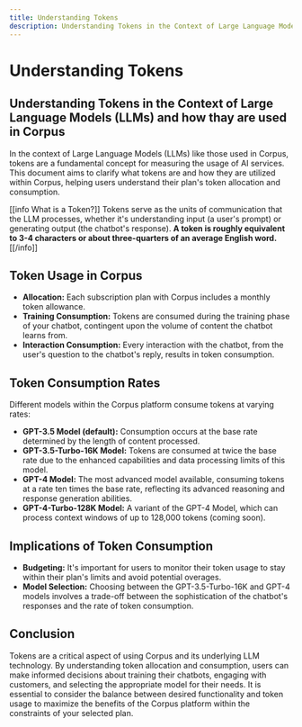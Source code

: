 ```yaml
---
title: Understanding Tokens
description: Understanding Tokens in the Context of Large Language Models (LLMs) and how thay are used in Corpus
---
```


# Understanding Tokens
## Understanding Tokens in the Context of Large Language Models (LLMs) and how thay are used in Corpus

In the context of Large Language Models (LLMs) like those used in Corpus, tokens are a fundamental concept for measuring the usage of AI services. This document aims to clarify what tokens are and how they are utilized within Corpus, helping users understand their plan's token allocation and consumption.

[[info What is a Token?]]
Tokens serve as the units of communication that the LLM processes, whether it's understanding input (a user's prompt) or generating output (the chatbot's response). **A token is roughly equivalent to 3-4 characters or about three-quarters of an average English word.**
[[/info]]

## Token Usage in Corpus

- **Allocation:** Each subscription plan with Corpus includes a monthly token allowance.
- **Training Consumption:** Tokens are consumed during the training phase of your chatbot, contingent upon the volume of content the chatbot learns from.
- **Interaction Consumption:** Every interaction with the chatbot, from the user's question to the chatbot's reply, results in token consumption.

## Token Consumption Rates

Different models within the Corpus platform consume tokens at varying rates:

- **GPT-3.5 Model (default):** Consumption occurs at the base rate determined by the length of content processed.
- **GPT-3.5-Turbo-16K Model:** Tokens are consumed at twice the base rate due to the enhanced capabilities and data processing limits of this model.
- **GPT-4 Model:** The most advanced model available, consuming tokens at a rate ten times the base rate, reflecting its advanced reasoning and response generation abilities.
- **GPT-4-Turbo-128K Model:** A variant of the GPT-4 Model, which can process context windows of up to 128,000 tokens (coming soon).

## Implications of Token Consumption

- **Budgeting:** It's important for users to monitor their token usage to stay within their plan's limits and avoid potential overages.
- **Model Selection:** Choosing between the GPT-3.5-Turbo-16K and GPT-4 models involves a trade-off between the sophistication of the chatbot's responses and the rate of token consumption.

## Conclusion

Tokens are a critical aspect of using Corpus and its underlying LLM technology. By understanding token allocation and consumption, users can make informed decisions about training their chatbots, engaging with customers, and selecting the appropriate model for their needs. It is essential to consider the balance between desired functionality and token usage to maximize the benefits of the Corpus platform within the constraints of your selected plan.
